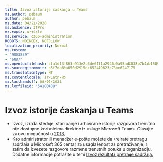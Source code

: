 ```yaml
---
title: Izvoz istorije ćaskanja u Teams
ms.author: pebaum
author: pebaum
ms.date: 04/21/2020
ms.audience: ITPro
ms.topic: article
ms.service: o365-administration
ROBOTS: NOINDEX, NOFOLLOW
localization_priority: Normal
ms.custom:
- "9003839"
- "6887"
ms.openlocfilehash: dfa1d13f863a913e2c6de6111a2946b0a95ad8038b7b4ab15091ca3e1271e7a2
ms.sourcegitcommit: b5f7da89a650d2915dc652449623c78be6247175
ms.translationtype: MT
ms.contentlocale: sr-Latn-RS
ms.lasthandoff: 08/05/2021
ms.locfileid: "54100488"
---
```

# <a name="export-chat-history-in-teams"></a>Izvoz istorije ćaskanja u Teams

- Izvoz, izrada štednje, štampanje i arhiviranje istorije razgovora trenutno nije dostupno korisnicima direktno iz usluge Microsoft Teams. Glasajte za ovu mogućnost u [2013.](https://microsoftteams.uservoice.com/forums/555103-public/suggestions/16982542-backup-export-printing-archive-options?page=2&per_page=20)
- Kao administrator ili menadžer e-pošte možete da kreirate pretragu sadržaja u Microsoft 365 centar za usaglašenost za pretraživanje, [a](https://docs.microsoft.com/microsoft-365/compliance/content-search?view=o365-worldwide) zatim da izvezete razgovore razmene trenutnih poruka u organizaciju. Dodatne informacije potražite u temi [Izvoz rezultata pretrage sadržaja.](https://docs.microsoft.com/microsoft-365/compliance/export-search-results?view=o365-worldwide)
